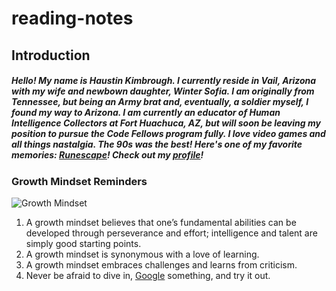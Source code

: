 # reading-notes

## Introduction

##### Hello! My name is Haustin Kimbrough. I currently reside in Vail, Arizona with my wife and newbown daughter, Winter Sofia. I am originally from Tennessee, but being an Army brat and, eventually, a soldier myself, I found my way to Arizona.  I am currently an educator of Human Intelligence Collectors at Fort Huachuca, AZ, but will soon be leaving my position to pursue the Code Fellows program fully.  I love video games and all things nastalgia. The 90s was the best! Here's one of my favorite memories: [Runescape](https://www.runescape.com/community)! Check out my [profile](https://github.com/hkimbrough22/)!

### Growth Mindset Reminders

![Growth Mindset](Images\Growth.png)

1. A growth mindset believes that one’s fundamental abilities can be developed through perseverance and effort; intelligence and talent are simply good starting points.
2. A growth mindset is synonymous with a love of learning.
3. A growth mindset embraces challenges and learns from criticism.
4. Never be afraid to dive in, [Google](https://www.google.com) something, and try it out.
